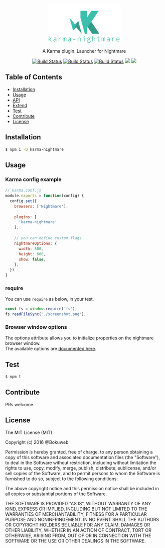 <p align="center"><img src ="https://github.com/bokuweb/karma-nightmare/blob/master/logo-k.png?raw=true" /></p>

<p align="center">A Karma plugin. Launcher for Nightmare</p>

<p align="center"><a href="https://travis-ci.org/bokuweb/karma-nightmare">
<img src="https://travis-ci.org/bokuweb/karma-nightmare.svg?branch=master" alt="Build Status" /></a>
<a href="https://ci.appveyor.com/project/bokuweb/karma-nightmare">
<img src="https://ci.appveyor.com/api/projects/status/9fj4u11fha794rye?svg=true" alt="Build Status" /></a>
<a href="https://www.npmjs.com/package/karma-nightmare">
<img src="https://img.shields.io/npm/v/karma-nightmare.svg?style=flat-square" alt="Build Status" /></a> 
<a href="https://www.npmjs.com/package/karma-nightmare">
<img src="https://img.shields.io/npm/dm/karma-nightmare.svg?style=flat-square" /></a> 
<a href="https://greenkeeper.io/">
<img src="https://badges.greenkeeper.io/bokuweb/karma-nightmare.svg" /></a> 
</p>
   
## Table of Contents

- [Installation](#installation)
- [Usage](#usage)
- [API](#api)
- [Extend](#extend)
- [Test](#test)
- [Contribute](#contribute)
- [License](#license)

## Installation

``` sh
$ npm i -D karma-nightmare
```

## Usage

### Karma config example

``` javascript
// karma.conf.js
module.exports = function(config) {
  config.set({
    browsers: ['Nightmare'],

    plugins: [
      'karma-nightmare'
    ],

    // you can define custom flags
    nightmareOptions: {
      width: 800,
      height: 600,
      show: false,
    },
  })
}
```

### require

You can use `require` as below, in your test.

``` js
const fs = window.require('fs');
fs.readFileSync('./screenshot.png');
```

### Browser window options

The options attribute allows you to initialize properties on the nightmare browser window.   
The available options are [documented here](https://github.com/atom/electron/blob/master/docs/api/browser-window.md#new-browserwindowoptions).

## Test

``` sh
$ npm t
```

## Contribute

PRs welcome.

## License

The MIT License (MIT)

Copyright (c) 2016 @Bokuweb

Permission is hereby granted, free of charge, to any person obtaining a copy of this software and associated documentation files (the "Software"), to deal in the Software without restriction, including without limitation the rights to use, copy, modify, merge, publish, distribute, sublicense, and/or sell copies of the Software, and to permit persons to whom the Software is furnished to do so, subject to the following conditions:

The above copyright notice and this permission notice shall be included in all copies or substantial portions of the Software.

THE SOFTWARE IS PROVIDED "AS IS", WITHOUT WARRANTY OF ANY KIND, EXPRESS OR IMPLIED, INCLUDING BUT NOT LIMITED TO THE WARRANTIES OF MERCHANTABILITY, FITNESS FOR A PARTICULAR PURPOSE AND NONINFRINGEMENT. IN NO EVENT SHALL THE AUTHORS OR COPYRIGHT HOLDERS BE LIABLE FOR ANY CLAIM, DAMAGES OR OTHER LIABILITY, WHETHER IN AN ACTION OF CONTRACT, TORT OR OTHERWISE, ARISING FROM, OUT OF OR IN CONNECTION WITH THE SOFTWARE OR THE USE OR OTHER DEALINGS IN THE SOFTWARE.
